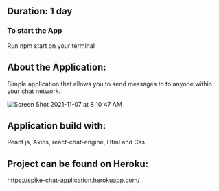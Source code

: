 ## Duration: 1 day

### To start the App 

  Run npm start on your terminal 


## About the Application:

Simple application that allows you to send messages to to anyone within your chat network. 


![Screen Shot 2021-11-07 at 8 10 47 AM](https://user-images.githubusercontent.com/78863626/140648643-e3bededc-93a1-4326-8f6e-2a333804d1f9.png)

## Application build with:
  React js, Axios, react-chat-engine, Html and Css
  
## Project can be found on Heroku: 
https://spike-chat-application.herokuapp.com/
